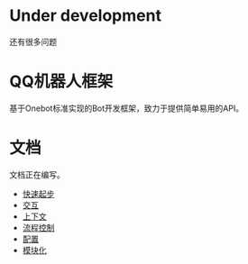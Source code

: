 

# Under development
还有很多问题

# QQ机器人框架
基于Onebot标准实现的Bot开发框架，致力于提供简单易用的API。

# 文档
文档正在编写。
- [快速起步](./docs/get_started.md)
- [交互](./docs/interact.md)
- [上下文](./docs/context.md)
- [流程控制](./docs/process_flow.md)
- [配置](./docs/config.md)
- [模块化](./docs/plugin.md)
